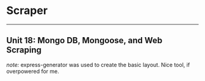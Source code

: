 # Scraper

----

## Unit 18: Mongo DB, Mongoose, and Web Scraping

_note:_ express-generator was used to create the basic layout. Nice tool, if overpowered for me.